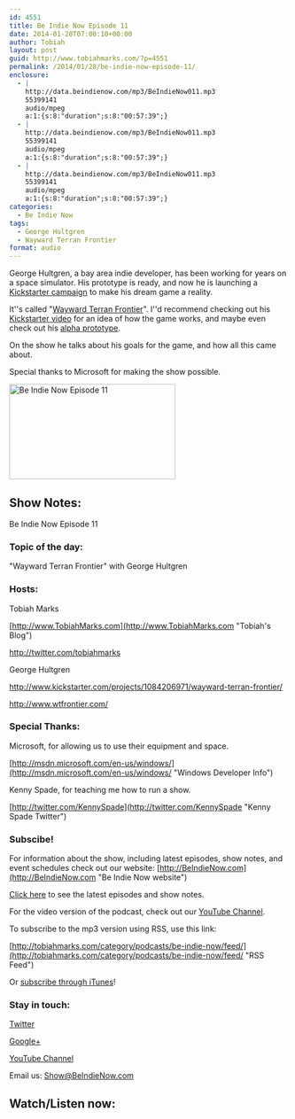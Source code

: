 ```yaml
---
id: 4551
title: Be Indie Now Episode 11
date: 2014-01-28T07:00:10+00:00
author: Tobiah
layout: post
guid: http://www.tobiahmarks.com/?p=4551
permalink: /2014/01/28/be-indie-now-episode-11/
enclosure:
  - |
    http://data.beindienow.com/mp3/BeIndieNow011.mp3
    55399141
    audio/mpeg
    a:1:{s:8:"duration";s:8:"00:57:39";}
  - |
    http://data.beindienow.com/mp3/BeIndieNow011.mp3
    55399141
    audio/mpeg
    a:1:{s:8:"duration";s:8:"00:57:39";}
  - |
    http://data.beindienow.com/mp3/BeIndieNow011.mp3
    55399141
    audio/mpeg
    a:1:{s:8:"duration";s:8:"00:57:39";}
categories:
  - Be Indie Now
tags:
  - George Hultgren
  - Wayward Terran Frontier
format: audio
---
```

George Hultgren, a bay area indie developer, has been working for years on a space simulator. His prototype is ready, and now he is launching a <a title="Wayward Terran Frontier Kickstarter" href="http://www.kickstarter.com/projects/1084206971/wayward-terran-frontier" target="_blank">Kickstarter campaign</a> to make his dream game a reality.

It''s called "<a title="WTFrontier website" href="http://www.wtfrontier.com/" target="_blank">Wayward Terran Frontier</a>". I''d recommend checking out his <a title="Wayward Terran Frontier Kickstarter" href="http://www.kickstarter.com/projects/1084206971/wayward-terran-frontier" target="_blank">Kickstarter video</a> for an idea of how the game works, and maybe even check out his <a title="Alpha Prototype" href="http://www.wtfrontier.com/?page_id=198" target="_blank">alpha prototype</a>.

On the show he talks about his goals for the game, and how all this came about.

Special thanks to Microsoft for making the show possible.

<img alt="Be Indie Now Episode 11" src="/assets/2013/10/BeIndyNowLogo-512h-300x172.png?resize=300%2C172" width="300" height="172" data-recalc-dims="1" />

## Show Notes:

Be Indie Now Episode 11

### Topic of the day:

"Wayward Terran Frontier" with George Hultgren

### Hosts:

Tobiah Marks
  
[http://www.TobiahMarks.com](http://www.TobiahMarks.com "Tobiah's Blog")
  
<a title="Tobiah Twitter" href="http://twitter.com/tobiahmarks" target="_blank">http://twitter.com/tobiahmarks</a>

George Hultgren
  
<a title="Wayward Terran Frontier Kickstarter" href="http://www.kickstarter.com/projects/1084206971/wayward-terran-frontier/" target="_blank">http://www.kickstarter.com/projects/1084206971/wayward-terran-frontier/</a>
  
<a title="Wayward Terran Frontier Website" href="http://www.wtfrontier.com/" target="_blank">http://www.wtfrontier.com/</a>

### Special Thanks:

Microsoft, for allowing us to use their equipment and space.
  
[http://msdn.microsoft.com/en-us/windows/](http://msdn.microsoft.com/en-us/windows/ "Windows Developer Info")
  
Kenny Spade, for teaching me how to run a show.
  
[http://twitter.com/KennySpade](http://twitter.com/KennySpade "Kenny Spade Twitter")

### Subscibe!

For information about the show, including latest episodes, show notes, and event schedules check out our website: [http://BeIndieNow.com](http://BeIndieNow.com "Be Indie Now website")

[Click here](http://tobiahmarks.com/category/podcasts/be-indie-now/ "Be Indie Now episodes and show notes") to see the latest episodes and show notes.

For the video version of the podcast, check out our <a title="YouTube" href="http://www.youtube.com/channel/UCW6QQfnk1In7woq619zgD0g" target="_blank">YouTube Channel</a>.

To subscribe to the mp3 version using RSS, use this link:
  
[http://tobiahmarks.com/category/podcasts/be-indie-now/feed/](http://tobiahmarks.com/category/podcasts/be-indie-now/feed/ "RSS Feed")
  
Or <a title="iTunes" href="https://itunes.apple.com/us/podcast/be-indie-now/id734501818 " target="_blank">subscribe through iTunes</a>!

### Stay in touch:

<a title="Twitter" href="http://twitter.com/BeIndieNow" target="_blank">Twitter</a>
  
<a href="https://plus.google.com/105885018850238693949" target="_blank" rel="publisher">Google+</a>
  
<a title="YouTube" href="http://www.youtube.com/channel/UCW6QQfnk1In7woq619zgD0g" target="_blank">YouTube Channel</a>
  
Email us: <Show@BeIndieNow.com>

## Watch/Listen now: